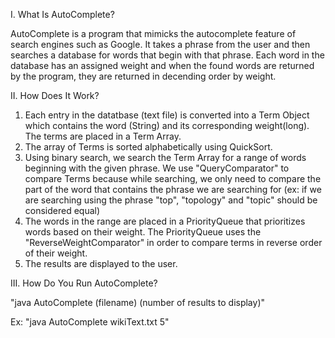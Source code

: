 I. What Is AutoComplete?

AutoComplete is a program that mimicks the autocomplete feature of search engines such as Google. It takes a phrase from the user and then searches a database for words that begin with that phrase. Each word in the database has an assigned weight and when the found words are returned by the program, they are returned in decending order by weight.
  
II. How Does It Work?

  1) Each entry in the datatbase (text file) is converted into a Term Object which contains the word (String) and its corresponding weight(long). The terms are placed in a Term Array.
  2) The array of Terms is sorted alphabetically using QuickSort.
  3) Using binary search, we search the Term Array for a range of words beginning with the given phrase. We use "QueryComparator" to compare Terms because while searching, we only need to compare the part of the word that contains the phrase we are searching for (ex: if we are searching using the phrase "top", "topology" and "topic" should be considered equal)   
  4) The words in the range are placed in a PriorityQueue that prioritizes words based on their weight. The PriorityQueue uses the "ReverseWeightComparator" in order to compare terms in reverse order of their weight.
  5) The results are displayed to the user.
  
III. How Do You Run AutoComplete?

  "java AutoComplete (filename) (number of results to display)"
  
  Ex:
      "java AutoComplete wikiText.txt 5"
